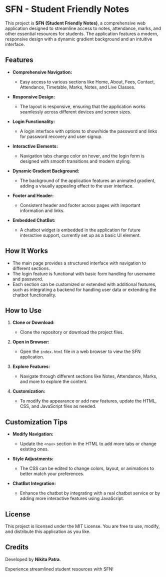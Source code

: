 # SFN - Student Friendly Notes

This project is **SFN (Student Friendly Notes)**, a comprehensive web application designed to streamline access to notes, attendance, marks, and other essential resources for students. The application features a modern, responsive design with a dynamic gradient background and an intuitive interface.

## Features

- **Comprehensive Navigation:**
  - Easy access to various sections like Home, About, Fees, Contact, Attendance, Timetable, Marks, Notes, and Live Classes.

- **Responsive Design:**
  - The layout is responsive, ensuring that the application works seamlessly across different devices and screen sizes.

- **Login Functionality:**
  - A login interface with options to show/hide the password and links for password recovery and user signup.

- **Interactive Elements:**
  - Navigation tabs change color on hover, and the login form is designed with smooth transitions and modern styling.

- **Dynamic Gradient Background:**
  - The background of the application features an animated gradient, adding a visually appealing effect to the user interface.

- **Footer and Header:**
  - Consistent header and footer across pages with important information and links.

- **Embedded ChatBot:**
  - A chatbot widget is embedded in the application for future interactive support, currently set up as a basic UI element.

## How It Works

- The main page provides a structured interface with navigation to different sections.
- The login feature is functional with basic form handling for username and password.
- Each section can be customized or extended with additional features, such as integrating a backend for handling user data or extending the chatbot functionality.

## How to Use

1. **Clone or Download:**
   - Clone the repository or download the project files.

2. **Open in Browser:**
   - Open the `index.html` file in a web browser to view the SFN application.

3. **Explore Features:**
   - Navigate through different sections like Notes, Attendance, Marks, and more to explore the content.

4. **Customization:**
   - To modify the appearance or add new features, update the HTML, CSS, and JavaScript files as needed.

## Customization Tips

- **Modify Navigation:**
  - Update the `<nav>` section in the HTML to add more tabs or change existing ones.

- **Style Adjustments:**
  - The CSS can be edited to change colors, layout, or animations to better match your preferences.

- **ChatBot Integration:**
  - Enhance the chatbot by integrating with a real chatbot service or by adding more interactive features using JavaScript.

## License

This project is licensed under the MIT License. You are free to use, modify, and distribute this application as you like.

## Credits

Developed by **Nikita Patra**.

Experience streamlined student resources with SFN!
